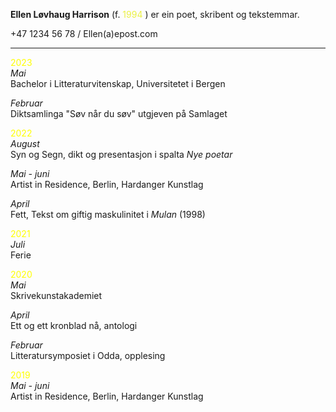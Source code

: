 **Ellen Løvhaug Harrison** (f. <span style="color:#eaf043">1994</span>  ) er ein poet, skribent og tekstemmar.

+47 1234 56 78 / Ellen(a)epost.com   

----

<span style="color:yellow">2023</span>  
*Mai*  
Bachelor i Litteraturvitenskap, Universitetet i Bergen  

*Februar*  
Diktsamlinga "Søv når du søv" utgjeven på Samlaget  
  
  
<span style="color:yellow">2022</span>  
*August*  
Syn og Segn, dikt og presentasjon i spalta *Nye poetar*  

*Mai - juni*  
Artist in Residence, Berlin, Hardanger Kunstlag
  
*April*  
Fett, Tekst om giftig maskulinitet i *Mulan* (1998)  
   
   
<span style="color:yellow">2021</span>  
*Juli*  
Ferie  
  
  
<span style="color:yellow">2020</span>   
*Mai*  
Skrivekunstakademiet  
  
*April*  
Ett og ett kronblad nå, antologi  
  
*Februar*  
Litteratursymposiet i Odda, opplesing
  
  
<span style="color:yellow">2019</span>  
*Mai - juni*  
Artist in Residence, Berlin, Hardanger Kunstlag
